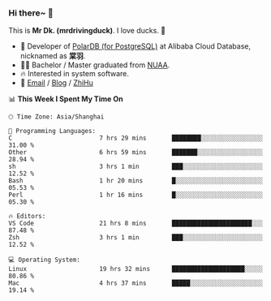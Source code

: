 ### Hi there~ 🫡

This is **Mr Dk. (mrdrivingduck)**. I love ducks. 🦆

- 🍊 Developer of [PolarDB (for PostgreSQL)](https://github.com/ApsaraDB/PolarDB-for-PostgreSQL) at Alibaba Cloud Database, nicknamed as **棠羽**.
- 👨‍🎓 Bachelor / Master graduated from [NUAA](https://en.wikipedia.org/wiki/Nanjing_University_of_Aeronautics_and_Astronautics).
- 🔥 Interested in system software.
- 🔗 [Email](mailto:mrdrivingduck@gmail.com) / [Blog](https://mrdrivingduck.github.io/blog/) / [ZhiHu](https://www.zhihu.com/people/zhang-jing-tang-78)

<!--START_SECTION:waka-->
📊 **This Week I Spent My Time On** 

```text
🕑︎ Time Zone: Asia/Shanghai

💬 Programming Languages: 
C                        7 hrs 29 mins       ████████░░░░░░░░░░░░░░░░░   31.00 % 
Other                    6 hrs 59 mins       ███████░░░░░░░░░░░░░░░░░░   28.94 % 
sh                       3 hrs 1 min         ███░░░░░░░░░░░░░░░░░░░░░░   12.52 % 
Bash                     1 hr 20 mins        █░░░░░░░░░░░░░░░░░░░░░░░░   05.53 % 
Perl                     1 hr 16 mins        █░░░░░░░░░░░░░░░░░░░░░░░░   05.30 % 

🔥 Editors: 
VS Code                  21 hrs 8 mins       ██████████████████████░░░   87.48 % 
Zsh                      3 hrs 1 min         ███░░░░░░░░░░░░░░░░░░░░░░   12.52 % 

💻 Operating System: 
Linux                    19 hrs 32 mins      ████████████████████░░░░░   80.86 % 
Mac                      4 hrs 37 mins       █████░░░░░░░░░░░░░░░░░░░░   19.14 % 
```


<!--END_SECTION:waka-->

<!-- ![Mr Dk.'s GitHub Stats](https://github-readme-stats.vercel.app/api?username=mrdrivingduck&count_private&show_icons=true&theme=buefy) -->

<!-- ![Most Used Languages](https://github-readme-stats.vercel.app/api/top-langs/?username=mrdrivingduck&exclude_repo=mips32-CPU,snort-tcp-socket&theme=buefy&layout=compact&langs_count=10) -->


<!--
**mrdrivingduck/mrdrivingduck** is a ✨ _special_ ✨ repository because its `README.md` (this file) appears on your GitHub profile.

Here are some ideas to get you started:

- 🔭 I’m currently working on ...
- 🌱 I’m currently learning ...
- 👯 I’m looking to collaborate on ...
- 🤔 I’m looking for help with ...
- 💬 Ask me about ...
- 📫 How to reach me: ...
- 😄 Pronouns: ...
- ⚡ Fun fact: ...
-->
